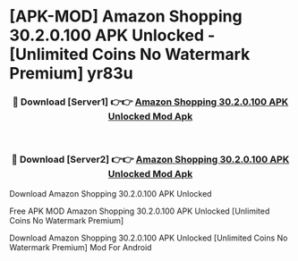 # [APK-MOD] Amazon Shopping 30.2.0.100 APK Unlocked - [Unlimited Coins No Watermark Premium] yr83u



<div align="center">
<h3>🔴 Download [Server1] 👉👉 <a href="https://momento.my/?title=Amazon_Shopping_30.2.0.100_APK_Unlocked">Amazon Shopping 30.2.0.100 APK Unlocked Mod Apk</a></h3><br>

<h3>🔴 Download [Server2] 👉👉 <a href="https://momento.my/?title=Amazon_Shopping_30.2.0.100_APK_Unlocked">Amazon Shopping 30.2.0.100 APK Unlocked Mod Apk</a></h3>
</div>



Download Amazon Shopping 30.2.0.100 APK Unlocked 

Free APK MOD Amazon Shopping 30.2.0.100 APK Unlocked [Unlimited Coins No Watermark Premium]

Download Amazon Shopping 30.2.0.100 APK Unlocked [Unlimited Coins No Watermark Premium] Mod For Android
